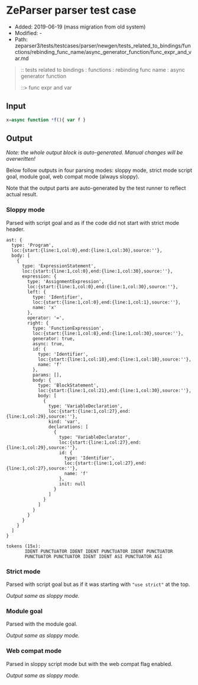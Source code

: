 # ZeParser parser test case

- Added: 2019-06-19 (mass migration from old system)
- Modified: -
- Path: zeparser3/tests/testcases/parser/newgen/tests_related_to_bindings/functions/rebinding_func_name/async_generator_function/func_expr_and_var.md

> :: tests related to bindings : functions : rebinding func name : async generator function
>
> ::> func expr and var

## Input

`````js
x=async function *f(){ var f }
`````

## Output

_Note: the whole output block is auto-generated. Manual changes will be overwritten!_

Below follow outputs in four parsing modes: sloppy mode, strict mode script goal, module goal, web compat mode (always sloppy).

Note that the output parts are auto-generated by the test runner to reflect actual result.

### Sloppy mode

Parsed with script goal and as if the code did not start with strict mode header.

`````
ast: {
  type: 'Program',
  loc:{start:{line:1,col:0},end:{line:1,col:30},source:''},
  body: [
    {
      type: 'ExpressionStatement',
      loc:{start:{line:1,col:0},end:{line:1,col:30},source:''},
      expression: {
        type: 'AssignmentExpression',
        loc:{start:{line:1,col:0},end:{line:1,col:30},source:''},
        left: {
          type: 'Identifier',
          loc:{start:{line:1,col:0},end:{line:1,col:1},source:''},
          name: 'x'
        },
        operator: '=',
        right: {
          type: 'FunctionExpression',
          loc:{start:{line:1,col:8},end:{line:1,col:30},source:''},
          generator: true,
          async: true,
          id: {
            type: 'Identifier',
            loc:{start:{line:1,col:18},end:{line:1,col:18},source:''},
            name: 'f'
          },
          params: [],
          body: {
            type: 'BlockStatement',
            loc:{start:{line:1,col:21},end:{line:1,col:30},source:''},
            body: [
              {
                type: 'VariableDeclaration',
                loc:{start:{line:1,col:27},end:{line:1,col:29},source:''},
                kind: 'var',
                declarations: [
                  {
                    type: 'VariableDeclarator',
                    loc:{start:{line:1,col:27},end:{line:1,col:29},source:''},
                    id: {
                      type: 'Identifier',
                      loc:{start:{line:1,col:27},end:{line:1,col:27},source:''},
                      name: 'f'
                    },
                    init: null
                  }
                ]
              }
            ]
          }
        }
      }
    }
  ]
}

tokens (15x):
       IDENT PUNCTUATOR IDENT IDENT PUNCTUATOR IDENT PUNCTUATOR
       PUNCTUATOR PUNCTUATOR IDENT IDENT ASI PUNCTUATOR ASI
`````

### Strict mode

Parsed with script goal but as if it was starting with `"use strict"` at the top.

_Output same as sloppy mode._

### Module goal

Parsed with the module goal.

_Output same as sloppy mode._

### Web compat mode

Parsed in sloppy script mode but with the web compat flag enabled.

_Output same as sloppy mode._
